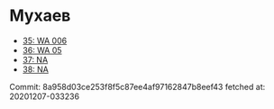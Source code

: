 # Мухаев
- [35: WA 006](35.md)
- [36: WA 05](36.md)
- [37: NA](37.md)
- [38: NA](38.md)

Commit: 8a958d03ce253f8f5c87ee4af97162847b8eef43
 fetched at: 20201207-033236
